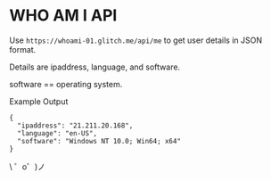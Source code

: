 WHO AM I API
=========================

Use `https://whoami-01.glitch.me/api/me` to get user details in JSON format. 

Details are ipaddress, language, and software.

software == operating system. 

Example Output 

```
{
  "ipaddress": "21.211.20.168",
  "language": "en-US",
  "software": "Windows NT 10.0; Win64; x64"
}

```


\ ゜o゜)ノ

